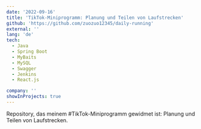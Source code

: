 ```yaml
---
date: '2022-09-16'
title: 'TikTok-Miniprogramm: Planung und Teilen von Laufstrecken'
github: 'https://github.com/zuozuo12345/daily-running'
external: ''
lang: 'de'
tech:
  - Java
  - Spring Boot
  - MyBaits
  - MySQL
  - Swagger
  - Jenkins
  - React.js

company: ''
showInProjects: true
---
```

Repository, das meinem #TikTok-Miniprogramm gewidmet ist: Planung und Teilen von Laufstrecken.
